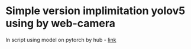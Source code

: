 # Simple version implimitation yolov5 using by web-camera

In script using model on pytorch by hub - [link](https://pytorch.org/hub/ultralytics_yolov5/)
